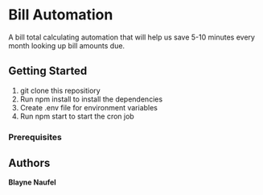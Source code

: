 # Bill Automation

A bill total calculating automation that will help us save 5-10 minutes every month looking up bill amounts due.

## Getting Started

1. git clone this repositiory
2. Run npm install to install the dependencies
3. Create .env file for environment variables
4. Run npm start to start the cron job

### Prerequisites

## Authors

**Blayne Naufel**
